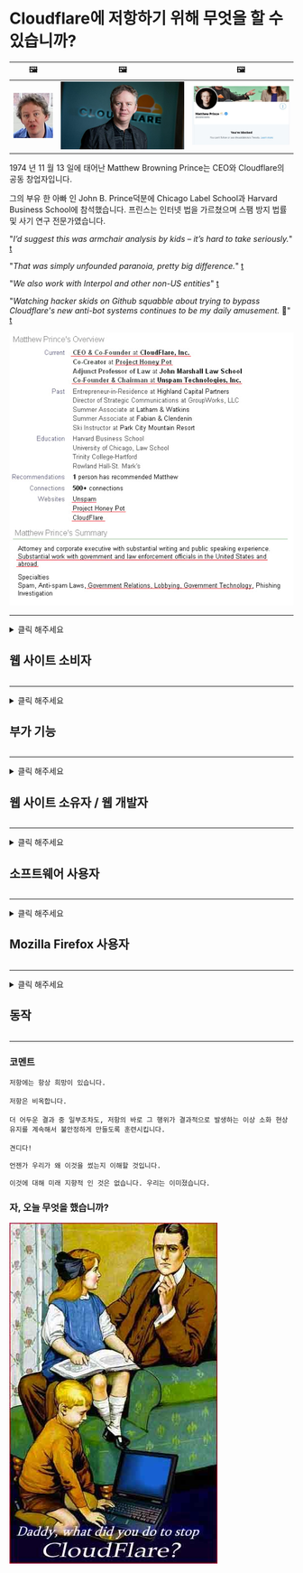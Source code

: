 # Cloudflare에 저항하기 위해 무엇을 할 수 있습니까?

| 🖼 | 🖼 | 🖼 |
| --- | --- | --- |
| ![](../image/matthew_prince_teen.jpg) | ![](../image/matthew_prince.jpg) | ![](../image/blockedbymatthewprince.jpg) |


1974 년 11 월 13 일에 태어난 Matthew Browning Prince는 CEO와 Cloudflare의 공동 창업자입니다.

그의 부유 한 아빠 인 John B. Prince덕분에 Chicago Label School과 Harvard Business School에 참석했습니다.
프린스는 인터넷 법을 가르쳤으며 스팸 방지 법률 및 사기 연구 전문가였습니다.


"*I’d suggest this was armchair analysis by kids – it’s hard to take seriously.*" [t](https://www.theguardian.com/technology/2015/nov/19/cloudflare-accused-by-anonymous-helping-isis)

"*That was simply unfounded paranoia, pretty big difference.*"  [t](https://twitter.com/xxdesmus/status/992757936123359233)

"*We also work with Interpol and other non-US entities*" [t](https://twitter.com/eastdakota/status/1203028504184360960)

"*Watching hacker skids on Github squabble about trying to bypass Cloudflare's new anti-bot systems continues to be my daily amusement.* 🍿" [t](https://twitter.com/eastdakota/status/1273277839102656515)


![](../image/whoismp.jpg)

---


<details>
<summary>클릭 해주세요

## 웹 사이트 소비자
</summary>


- 원하는 웹 사이트에서 Cloudflare를 사용하는 경우 Cloudflare를 사용하지 말라고 알려주십시오.
  - Facebook, Reddit, Twitter 또는 Mastodon과 같은 소셜 미디어에서 징징 거리는 것은 차이가 없습니다. [액션은 해시 태그보다 더 큽니다.](https://twitter.com/phyzonloop/status/1274132092490862594)
  - 자신을 유용하게 만들고 싶다면 웹 사이트 소유자에게 문의하십시오.

[Cloudflare가 말했습니다.](https://github.com/Eloston/ungoogled-chromium/issues/783):
```
문제가 발생한 특정 서비스 또는 사이트에 대해 관리자에게 연락하고 경험을 공유하는 것이 좋습니다.
```

[요청하지 않으면 웹 사이트 소유자는이 문제를 알지 못합니다.](../PEOPLE.md)

![](../image/liberapay.jpg)

[성공적인 예](https://counterpartytalk.org/t/turn-off-cloudflare-on-counterparty-co-plz/164/5).<br>
문제가 있군? [지금 목소리를 높이십시오.](https://github.com/maraoz/maraoz.github.io/issues/1) 아래 예.

```
당신은 기업 검열과 대량 감시를 돕고 있습니다.
https://git.sdf.org/deCloudflare/cloudflare-tor/src/branch/master/README.md
```

```
귀하의 웹 페이지는 CloudFlare의 개인 정보를 침해하는 개인 벽으로 둘러싸인 정원에 있습니다.
https://git.sdf.org/deCloudflare/cloudflare-tor/
```

- 웹 사이트의 개인 정보 보호 정책을 읽어보십시오.
  - 웹 사이트가 Cloudflare 뒤에 있거나 웹 사이트가 Cloudflare에 연결된 서비스를 사용중인 경우.

"Cloudflare"가 무엇인지 설명하고 Cloudflare와 데이터를 공유 할 수있는 권한을 요청해야합니다. 그렇게하지 않으면 신뢰를 침해하게되며 문제의 웹 사이트를 피해야합니다.

[허용되는 개인 정보 보호 정책 예는 여기에 있습니다.](https://archive.is/bDlTz) ("Subprocessors" > "Entity Name")

```
귀하의 개인 정보 보호 정책을 읽었으며 Cloudflare라는 단어를 찾을 수 없습니다.
내 데이터를 Cloudflare에 계속 제공하는 경우 데이터 공유를 거부합니다.
https://git.sdf.org/deCloudflare/cloudflare-tor/
```

이것은 Cloudflare라는 단어가없는 개인 정보 보호 정책의 예입니다.
[Liberland Jobs](https://archive.is/daKIr) [privacy policy](https://docsend.com/view/feiwyte):

![](../image/cfwontobey.jpg)

Cloudflare에는 자체 개인 정보 보호 정책이 있습니다.
[Cloudflare는 doxxing 사람들을 좋아합니다.](https://www.reddit.com/r/GamerGhazi/comments/2s64fe/be_wary_reporting_to_cloudflare/)

다음은 웹 사이트 가입 양식의 좋은 예입니다.
AFAIK, 제로 웹 사이트는 이것을합니다. 그들을 믿으시겠습니까?

```
"XYZ에 가입"을 클릭하면 서비스 약관 및 개인 정보 보호 정책에 동의하는 것입니다.
귀하는 또한 귀하의 데이터를 Cloudflare와 공유하는 데 동의하고 cloudflare의 개인 정보 보호 정책에도 동의합니다.
Cloudflare가 귀하의 정보를 유출하거나 귀하가 당사 서버에 연결하도록 허용하지 않는다면 당사의 잘못이 아닙니다. [*]

[ 가입하기 ] [ 동의하지 않습니다 ]
```
[*] [PEOPLE.md](../PEOPLE.md)


- 그들의 서비스를 사용하지 마십시오. Cloudflare가 당신을 지켜보고 있다는 것을 기억하십시오.
  - ["I'm in your TLS, sniffin' your passworz"](../image/iminurtls.jpg)

- 다른 웹 사이트를 검색합니다. 인터넷에는 대안과 기회가 있습니다!

- 친구들에게 매일 Tor를 사용하도록 설득하십시오.
  - 익명 성은 개방형 인터넷의 표준이어야합니다!
  - [Tor 프로젝트는이 프로젝트를 싫어합니다.](../HISTORY.md)

</details>

------

<details>
<summary>클릭 해주세요

## 부가 기능
</summary>

- 브라우저가 Firefox, Tor 브라우저 또는 Ungoogled Chromium 인 경우 아래 추가 기능 중 하나를 사용하세요.
  - 다른 새로운 추가 기능을 추가하려면 먼저 그것에 대해 문의하십시오.


| 이름 | 개발자 | 지원하다 | 차단 가능 | 알릴 수 있음 | Chrome |
| -------- | -------- | -------- | -------- | -------- | -------- |
| [Bloku Cloudflaron MITM-Atakon](../subfiles/about.bcma.md) | #Addon | [ ? ](README.md) | **예**     | **예**     |  **예** |
| [Ĉu ligoj estas vundeblaj al MITM-atako?](../subfiles/about.ismm.md) | #Addon | [ ? ](README.md) | 아니     | **예**     |  **예** |
| [Ĉu ĉi tiuj ligoj blokos Tor-uzanton?](../subfiles/about.isat.md) | #Addon | [ ? ](README.md) | 아니     | **예**     |  **예** |
| [Block Cloudflare MITM Attack](https://trac.torproject.org/projects/tor/attachment/ticket/24351/block_cloudflare_mitm_attack-1.0.14.1-an%2Bfx.xpi)<br>[**DELETED BY TOR PROJECT**](../HISTORY.md) | nullius | [ ? ](tool/block_cloudflare_mitm_fx), [Link](README.md) | **예**     | **예**     |  아니 |
| [TPRB](http://34ahehcli3epmhbu2wbl6kw6zdfl74iyc4vg3ja4xwhhst332z3knkyd.onion/) | Sw | [ ? ](http://34ahehcli3epmhbu2wbl6kw6zdfl74iyc4vg3ja4xwhhst332z3knkyd.onion/) | **예**     | **예**     |  아니 |
| [Detect Cloudflare](https://addons.mozilla.org/en-US/firefox/addon/detect-cloudflare/) | Frank Otto | [ ? ](https://github.com/traktofon/cf-detect) | 아니     | **예**     |  아니 |
| [True Sight](https://addons.mozilla.org/en-US/firefox/addon/detect-cloudflare-plus/) | claustromaniac | [ ? ](https://github.com/claustromaniac/detect-cloudflare-plus) | 아니     | **예**     |  아니 |
| [Which Cloudflare datacenter am I visiting?](https://addons.mozilla.org/en-US/firefox/addon/cf-pop/) | 依云 | [ ? ](https://github.com/lilydjwg/cf-pop) | 아니     | **예**     |  아니 |


- "Decentraleyes"는 "CDNJS (Cloudflare)"에 대한 연결을 중지 할 수 있습니다.
  - 많은 요청이 네트워크에 도달하는 것을 방지하고 사이트가 중단되지 않도록 로컬 파일을 제공합니다.
  - 개발자가 대답했습니다.: "[very concerning indeed](https://github.com/Synzvato/decentraleyes/issues/236#issuecomment-352049501)", "[widespread usage severely centralizes the web](https://github.com/Synzvato/decentraleyes/issues/251#issuecomment-366752049)"

- [인증 기관 (CA)에서 Cloudflare 인증서를 제거하거나 신뢰하지 않을 수도 있습니다.](https://www.ssl.com/how-to/remove-root-certificate-firefox/)

</details>

------

<details>
<summary>클릭 해주세요

## 웹 사이트 소유자 / 웹 개발자
</summary>


![](../image/word_cloudflarefree.jpg)

- Cloudflare 솔루션, 기간을 사용하지 마십시오.
  - 그보다 더 잘할 수 있지요? [Cloudflare 구독, 플랜, 도메인 또는 계정을 제거하는 방법은 다음과 같습니다.](https://support.cloudflare.com/hc/en-us/articles/200167776-Removing-subscriptions-plans-domains-or-accounts)

| 🖼 | 🖼 |
| --- | --- |
| ![](../image/htmlalertcloudflare.jpg) | ![](../image/htmlalertcloudflare2.jpg) |

- 더 많은 고객을 원하십니까? 넌 뭘해야 할 지 알 잖아. 힌트는 "선 위"입니다.
  - [안녕하세요, "우리는 귀하의 개인 정보를 중요하게 생각합니다"라고 썼지 만 "오류 403 금지 된 익명 프록시가 허용되지 않음"이 발생했습니다.](https://it.slashdot.org/story/19/02/19/0033255/stop-saying-we-take-your-privacy-and-security-seriously) Tor 또는 VPN을 차단하는 이유는 무엇입니까? [임시 이메일을 차단하는 이유는 무엇입니까?](http://523kpawzkarw3j6afz2elxfs4h3hfclomkcmbjs6kaimo4lokympi6yd.onion/)

![](../image/anonexist.jpg)

- Cloudflare를 사용하면 중단 가능성이 높아집니다. 방문자는 서버가 다운되거나 Cloudflare가 다운 된 경우 웹 사이트에 액세스 할 수 없습니다.
  - [정말 Cloudflare가 다운되지 않는다고 생각 하셨나요?](https://www.ibtimes.com/cloudflare-down-not-working-sites-producing-504-gateway-timeout-errors-2618008) [Another](https://twitter.com/Jedduff/status/1097875615997399040) [sample](https://twitter.com/search?f=tweets&vertical=default&q=Cloudflare%20is%20having%20problems). [Need more](../PEOPLE.md)?

![](../image/cloudflareinternalerror.jpg)

- Cloudflare를 사용하여 "API 서비스", "소프트웨어 업데이트 서버"또는 "RSS 피드"를 프록시하면 고객에게 해를 끼칠 수 있습니다. 고객이 전화를 걸어 "더 이상 귀하의 API를 사용할 수 없습니다"라고 말했지만 무슨 일이 일어나고 있는지 전혀 모릅니다. Cloudflare는 고객을 조용히 차단할 수 있습니다. 괜찮다고 생각하세요?
  - RSS 리더 클라이언트와 RSS 리더 온라인 서비스가 많이 있습니다. 사람들이 구독하는 것을 허용하지 않는데 왜 RSS 피드를 게시합니까?

![](../image/rssfeedovercf.jpg)

- HTTPS 인증서가 필요합니까? "Let 's Encrypt"를 사용하거나 CA 회사에서 구입하십시오.

- DNS 서버가 필요합니까? 자신의 서버를 설정할 수 없습니까? 그들에 대해: [Hurricane Electric Free DNS](https://dns.he.net/), [Dyn.com](https://dyn.com/dns/), [1984 Hosting](https://www.1984hosting.com/), [Afraid.Org (TOR를 사용하는 경우 관리자는 계정을 삭제합니다.)](https://freedns.afraid.org/)

- 호스팅 서비스를 찾고 계십니까? 무료인가요? 그들에 대해: [Onion Service](http://vww6ybal4bd7szmgncyruucpgfkqahzddi37ktceo3ah7ngmcopnpyyd.onion/en/security/network-security/tor/onionservices-best-practices), [Free Web Hosting Area](https://freewha.com/), [Autistici/Inventati Web Site Hosting](https://www.autinv5q6en4gpf4.onion/services/website), [Github Pages](https://pages.github.com/), [Surge](https://surge.sh/)
  - [Cloudflare의 대안](../subfiles/cloudflare-alternatives.md)

- "cloudflare-ipfs.com"을 사용하고 있습니까? [Cloudflare IPFS가 나쁘다는 것을 알고 있습니까?](../PEOPLE.md)

- OWASP 및 Fail2Ban과 같은 웹 응용 프로그램 방화벽을 서버에 설치하고 올바르게 구성하십시오.
  - Tor 차단은 해결책이 아닙니다. 작은 나쁜 사용자를 위해 모든 사람을 처벌하지 마십시오.

- "Cloudflare Warp"사용자가 웹 사이트에 액세스하지 못하도록 리디렉션하거나 차단합니다. 가능한 경우 이유를 제공하십시오.

> IP 목록: "[Cloudflare의 현재 IP 범위](cloudflare_inc/)"

> A: 그냥 차단

```
server {
...
deny 173.245.48.0/20;
deny 103.21.244.0/22;
deny 103.22.200.0/22;
deny 103.31.4.0/22;
deny 141.101.64.0/18;
deny 108.162.192.0/18;
deny 190.93.240.0/20;
deny 188.114.96.0/20;
deny 197.234.240.0/22;
deny 198.41.128.0/17;
deny 162.158.0.0/15;
deny 104.16.0.0/12;
deny 172.64.0.0/13;
deny 131.0.72.0/22;
deny 2400:cb00::/32;
deny 2606:4700::/32;
deny 2803:f800::/32;
deny 2405:b500::/32;
deny 2405:8100::/32;
deny 2a06:98c0::/29;
deny 2c0f:f248::/32;
...
}
```

> B: 경고 페이지로 이동

```
http {
...
geo $iscf {
default 0;
173.245.48.0/20 1;
103.21.244.0/22 1;
103.22.200.0/22 1;
103.31.4.0/22 1;
141.101.64.0/18 1;
108.162.192.0/18 1;
190.93.240.0/20 1;
188.114.96.0/20 1;
197.234.240.0/22 1;
198.41.128.0/17 1;
162.158.0.0/15 1;
104.16.0.0/12 1;
172.64.0.0/13 1;
131.0.72.0/22 1;
2400:cb00::/32 1;
2606:4700::/32 1;
2803:f800::/32 1;
2405:b500::/32 1;
2405:8100::/32 1;
2a06:98c0::/29 1;
2c0f:f248::/32 1;
}
...
}

server {
...
if ($iscf) {rewrite ^ https://example.com/cfwsorry.php;}
...
}

<?php
header('HTTP/1.1 406 Not Acceptable');
echo <<<CLOUDFLARED
Thank you for visiting ourwebsite.com!<br />
We are sorry, but we can't serve you because your connection is being intercepted by Cloudflare.<br />
Please read https://git.sdf.org/deCloudflare/cloudflare-tor for more information.<br />
CLOUDFLARED;
die();
```

- 자유를 믿고 익명의 사용자를 환영한다면 Tor Onion Service 또는 I2P insite를 설정하십시오.

- 다른 Clearnet / Tor 이중 웹 사이트 운영자에게 조언을 구하고 익명의 친구를 사귀십시오!

</details>

------

<details>
<summary>클릭 해주세요

## 소프트웨어 사용자
</summary>


- Discord는 CloudFlare를 사용하고 있습니다. 대안? 우리는 추천합니다 [**Briar** (Android)](https://f-droid.org/en/packages/org.briarproject.briar.android/), [Ricochet (PC)](https://ricochet.im/), [Tox + Tor (Android/PC)](https://tox.chat/download.html)
  - Briar에는 Tor 데몬이 포함되어 있으므로 Orbot을 설치할 필요가 없습니다.
  - Qwtch 개발자 인 Open Privacy는 예고없이 git 서비스에서 stop_cloudflare 프로젝트를 삭제했습니다.

- Debian GNU / Linux 또는 기타 파생 제품을 사용하는 경우 구독: [bug #831835](https://bugs.debian.org/cgi-bin/bugreport.cgi?bug=831835). 그리고 가능하다면 패치를 확인하는 데 도움을 주시고 관리자가 패치를 받아 들여야하는지에 대한 올바른 결론을 내 리도록 도와주세요.

- 항상 이러한 브라우저를 권장합니다.

| 이름 | 개발자 | 지원하다 | 논평 |
| -------- | -------- | -------- | -------- |
| [Ungoogled-Chromium](https://ungoogled-software.github.io/ungoogled-chromium-binaries/) | Eloston | [ ? ](https://github.com/Eloston/ungoogled-chromium) | PC (Win, Mac, Linux)  _!Tor_ |
| [Bromite](https://www.bromite.org/fdroid) | Bromite | [ ? ](https://github.com/bromite/bromite/issues) | Android  _!Tor_ |
| [Tor Browser](https://www.torproject.org/download/) | Tor Project | [ ? ](https://support.torproject.org/) | PC (Win, Mac, Linux)  _Tor_|
| [Tor Browser Android](https://www.torproject.org/download/) | Tor Project | [ ? ](https://support.torproject.org/) | Android  _Tor_|
| [Onion Browser](https://itunes.apple.com/us/app/onion-browser/id519296448?mt=8) | Mike Tigas | [ ? ](https://github.com/OnionBrowser/OnionBrowser/issues) | Apple iOS  _Tor_|
| [GNU/Icecat](https://www.gnu.org/software/gnuzilla/) | GNU | [ ? ](https://www.gnu.org/software/gnuzilla/) | PC (Linux) |
| [IceCatMobile](https://f-droid.org/en/packages/org.gnu.icecat/) | GNU | [ ? ](https://lists.gnu.org/mailman/listinfo/bug-gnuzilla) | Android |
| [Iridium Browser](https://iridiumbrowser.de/about/) | Iridium | [ ? ](https://github.com/iridium-browser/iridium-browser/) | PC (Win, Mac, Linux, OpenBSD) |


다른 소프트웨어의 프라이버시는 불완전합니다. 이것은 Tor 브라우저가 "완벽하다"는 의미는 아닙니다.
인터넷과 기술에 100 % 안전하거나 100 % 비공개가 없습니다.

- Tor를 사용하고 싶지 않으십니까? Tor 데몬으로 모든 브라우저를 사용할 수 있습니다.
  - [Tor 프로젝트는 이것을 좋아하지 않습니다.](https://support.torproject.org/tbb/tbb-9/) 가능하다면 Tor 브라우저를 사용하십시오.
- [Tor와 함께 Chromium을 사용하는 방법](../subfiles/chromium_tor.md)


다른 소프트웨어의 개인 정보에 대해 이야기 해 봅시다.

- [정말로 Firefox를 사용해야한다면 "Firefox ESR"을 선택하십시오.](https://www.mozilla.org/en-US/firefox/organizations/)
  - [Firefox-스파이웨어 감시](https://spyware.neocities.org/articles/firefox.html)
  - [Firefox는 언론의 자유를 거부하고 언론의 자유를 금지합니다](https://web.archive.org/web/20200423010026/https://reclaimthenet.org/firefox-rejects-free-speech-bans-free-speech-commenting-plugin-dissenter-from-its-extensions-gallery/)
  - ["100 개 이상의 반대표. 소프트웨어 회사에 고수해달라고 요청하는 것 같습니다 ... 소프트웨어는 요즘 너무 많은 일입니다."](https://old.reddit.com/r/firefox/comments/gutdiw/weve_got_work_to_do_the_mozilla_blog/fslbbb6/)
  - [어, Firefox가 내 URL 표시 줄에 스폰서 링크를 표시하는 이유는 무엇입니까?](https://www.reddit.com/r/firefox/comments/jybx2w/uh_why_is_firefox_showing_me_sponsored_links_in/)
  - [Mozilla-악마의 화신](https://digdeeper.neocities.org/ghost/mozilla.html)

- [Mozilla는 Cloudflare 서비스를 사용하고 있습니다.](https://www.robtex.com/dns-lookup/www.mozilla.org) [또한 제품에 Cloudflare의 DNS 서비스를 사용하고 있습니다.](https://www.theregister.co.uk/2018/03/21/mozilla_testing_dns_encryption/)

- [Mozilla는 공식적으로이 티켓을 거부했습니다.](https://bugzilla.mozilla.org/show_bug.cgi?id=1426618)

- [Firefox Focus는 농담입니다.](https://github.com/mozilla-mobile/focus-android/issues/1743) [그들은 원격 측정 기능을 끄겠다고 약속했지만 변경했습니다.](https://github.com/mozilla-mobile/focus-android/issues/4210)

- [PaleMoon / Basilisk 개발자는 Cloudflare를 좋아합니다.](https://github.com/mozilla-mobile/focus-android/issues/1743#issuecomment-345993097)
  - [Pale Moon의 아카이브 서버가 18 개월 동안 악성 코드를 해킹 및 확산](https://www.reddit.com/r/privacytoolsIO/comments/cc808y/pale_moons_archive_server_hacked_and_spread/)
  - 그는 또한 Tor 사용자를 싫어합니다. - "[토르에게 적대적이게 놔두세요. 대부분의 사이트는 매우 높은 남용 요인을 고려할 때 Tor에 적대적이어야한다고 생각합니다.](https://github.com/yacy/yacy_search_server/issues/314#issuecomment-565932097)"

- [Waterfox에는 심각한 "집 전화"문제가 있습니다.](https://spyware.neocities.org/articles/waterfox.html)

- [Google 크롬은 스파이웨어입니다.](https://www.gnu.org/proprietary/malware-google.en.html)
  - [Google은 내 활동을 프로파일 링합니다.](https://spyware.neocities.org/articles/chrome.html)

- [SRWare Iron이 너무 많은 전화를 집에 연결합니다.](https://spyware.neocities.org/articles/iron.html) 또한 Google 도메인에 연결됩니다.

- [Brave Browser는 Facebook / Twitter 트래커를 허용합니다.](https://www.bleepingcomputer.com/news/security/facebook-twitter-trackers-whitelisted-by-brave-browser/)
  - [여기에 더 많은 문제가 있습니다.](https://spyware.neocities.org/articles/brave.html)
  - [바이 낸스 제휴 ID](https://twitter.com/cryptonator1337/status/1269594587716374528)

- [Microsoft Edge를 사용하면 Facebook이 사용자의 뒤에서 Flash 코드를 실행할 수 있습니다.](https://www.zdnet.com/article/microsoft-edge-lets-facebook-run-flash-code-behind-users-backs/)

- [비발디는 귀하의 개인 정보를 존중하지 않습니다.](https://spyware.neocities.org/articles/vivaldi.html)

- [Opera 스파이웨어 수준 : 매우 높음](https://spyware.neocities.org/articles/opera.html)

- Apple iOS: [주로 맬웨어이기 때문에 iOS를 전혀 사용하지 않아야합니다.](https://www.gnu.org/proprietary/malware-apple.html)

따라서 위의 표만 권장합니다. 다른 건 없습니다.

</details>

------

<details>
<summary>클릭 해주세요

## Mozilla Firefox 사용자
</summary>


- "Firefox Nightly"는 옵트 아웃 방법없이 디버그 수준의 정보를 Mozilla 서버로 보냅니다.
  - [Mozilla 서버는 Cloudflare를 사용합니다](https://www.digwebinterface.com/?hostnames=www.mozilla.org%0D%0Amozilla.cloudflare-dns.com&type=&ns=resolver&useresolver=8.8.4.4&nameservers=)

- Firefox가 Mozilla 서버에 연결하는 것을 금지 할 수 있습니다.
  - [Mozilla의 정책 템플릿 가이드](https://github.com/mozilla/policy-templates/blob/master/README.md)
  - Mozilla는 자신을 화이트리스트에 추가하는 것을 좋아하기 때문에이 트릭은 이후 버전에서 작동하지 않을 수 있습니다.
  - 방화벽과 DNS 필터를 사용하여 완전히 차단하십시오.

"`/distribution/policies.json`"

>     "WebsiteFilter": {
> 		"Block": [
> 		"*://*.mozilla.com/*",
> 		"*://*.mozilla.net/*",
> 		"*://*.mozilla.org/*",
> 		"*://webcompat.com/*",
> 		"*://*.firefox.com/*",
> 		"*://*.thunderbird.net/*",
> 		"*://*.cloudflare.com/*"
> 		]
>     },


- ~~Mozilla의 트래커에서 버그를보고하여 Cloudflare를 사용하지 말라고 알려주세요.~~ bugzilla에 대한 버그 보고서가 있습니다. 많은 사람들이 우려 사항을 게시했지만 2018 년에 관리자가 버그를 숨겼습니다.

- Firefox에서 DoH를 비활성화 할 수 있습니다.
  - [Firefox의 기본 DNS 공급자 변경](../subfiles/change-firefox-dns.md)

![](../image/firefoxdns.jpg)

- [비 ISP DNS를 사용하려면 OpenNIC Tier2 DNS 서비스 또는 비 Cloudflare DNS 서비스 사용을 고려하십시오.](https://wiki.opennic.org/start)
![](../image/opennic.jpg)
  - DNS로 Cloudflare를 차단합니다. [Crimeflare DNS](https://dns.crimeflare.eu.org/)

- Tor를 DNS 해석기로 사용할 수 있습니다. [Tor 전문가가 아니라면 여기에서 질문하십시오.](https://tor.stackexchange.com/)

> **어떻게?**
> 1. Tor를 다운로드하여 컴퓨터에 설치하십시오.
> 2. 이 줄을 "torrc"파일에 추가합니다.
> DNSPort 127.0.0.1:53
> 3. Tor를 다시 시작하십시오.
> 4. 컴퓨터의 DNS 서버를 "127.0.0.1"로 설정합니다.

</details>

------

<details>
<summary>클릭 해주세요

## 동작
</summary>


- 주변 사람들에게 Cloudflare의 위험성에 대해 이야기하십시오.

- [이 저장소를 개선하도록 도와주세요.](https://git.sdf.org/deCloudflare/cloudflare-tor).
  - 목록, 그것에 대한 주장 및 세부 사항.

- [Cloudflare (및 유사 회사)에서 문제가 발생한 부분을 문서화하고 매우 공개하고 그렇게 할 때이 저장소를 언급해야합니다.](https://git.sdf.org/deCloudflare/cloudflare-tor) :)

- 기본적으로 Tor를 사용하는 사람들을 더 많이 확보하여 세계 각지의 관점에서 웹을 경험할 수 있습니다.

- Cloudflare에서 세계를 해방시키는 데 전념하는 소셜 미디어 및 미트 스페이스에서 그룹을 시작하십시오.

- 해당하는 경우이 저장소의 이러한 그룹에 연결합니다.이 곳은 그룹으로 함께 작업하는 장소가 될 수 있습니다.

- [Cloudflare에 대한 의미있는 비 기업 대안을 제공 할 수있는 협력을 시작하십시오.](../subfiles/cloudflare-alternatives.md)

- Cloudflare에 대한 다중 계층 방어를 제공하는 데 도움이되는 대안이 있으면 알려주십시오.

- Cloudflare 고객 인 경우 개인 정보 설정을 설정하고 위반할 때까지 기다리십시오.
  - [그런 다음 스팸 방지 / 개인 정보 침해 혐의로 신고하세요.](https://twitter.com/thexpaw/status/1108424723233419264)

- 귀하가 미국에 거주하고 문제의 웹 사이트가 은행 또는 회계사 인 경우 Gramm–Leach–Bliley Act 또는 Americans with DIsabilities Act에 따라 법적 압력을 가하고 귀하가 얼마를 얻었는지 알려주십시오. .

- 웹 사이트가 정부 사이트 인 경우 미국 헌법 1 차 수정안에 따라 법적 압력을가하십시오.

- EU 시민 인 경우 웹 사이트에 연락하여 일반 데이터 보호 규정에 따라 개인 정보를 보내십시오. 그들이 귀하의 정보 제공을 거부하는 것은 법 위반입니다.

- 웹 사이트에서 서비스를 제공한다고 주장하는 회사의 경우 소비자 보호 단체 및 BBB에 "허위 광고"로 신고 해보십시오. Cloudflare 웹 사이트는 Cloudflare 서버에서 제공됩니다.

- [ITU는 미국의 맥락에서 Cloudflare가 독점 금지법이 적용될 수있을만큼 충분히 커지기 시작했다고 제안합니다.](https://www.itu.int/en/ITU-T/Workshops-and-Seminars/20181218/Documents/Geoff_Huston_Presentation.pdf)

- GNU GPL 버전 4에는 그러한 서비스 뒤에 소스 코드를 저장하는 것에 대한 조항이 포함될 수 있으며, 모든 GPLv4 이상 프로그램에 대해 Tor 사용자를 차별하지 않는 매체를 통해 소스 코드에 액세스 할 수 있어야합니다.

</details>

------

### 코멘트

```
저항에는 항상 희망이 있습니다.

저항은 비옥합니다.

더 어두운 결과 중 일부조차도, 저항의 바로 그 행위가 결과적으로 발생하는 이상 소화 현상 유지를 계속해서 불안정하게 만들도록 훈련시킵니다.

견디다!
```

```
언젠가 우리가 왜 이것을 썼는지 이해할 것입니다.
```

```
이것에 대해 미래 지향적 인 것은 없습니다. 우리는 이미졌습니다.
```

### 자, 오늘 무엇을 했습니까?


![](../image/stopcf.jpg)
